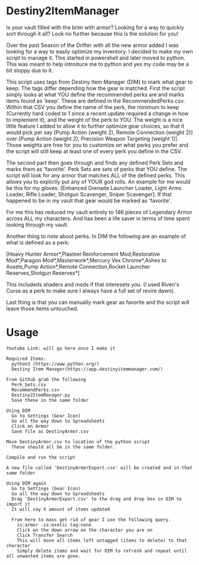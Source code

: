 # Destiny2ItemManager
Is your vault filled with the brim with armor? Looking for a way to quickly sort through it all? Look no further because this is the solution for you! 

Over the past Season of the Drifter with all the new armor added I was looking for a way to easily optimize my inventory. I decided  to make my own script to manage it. This started in powershell and later moved to python. This was meant to help introduce me to python and yes my code may be a bit sloppy due to it.

This script uses tags from Destiny Item Manager (DIM) to mark what gear to keep. The tags differ depending how the gear is matched. First the script simply looks at what YOU define the recommended perks are and marks items found as 'keep'. These are defined in the RecommendedPerks.csv. Within that CSV you define the name of the perk, the minimum to keep (Currently hard coded to 1 since a recent update required a change in how to implement it), and the weight of the perk to YOU. The weight is a nice little feature I added to allow it to further optimize gear choices, so that it would pick per say \[Pump Action (weight 2), Remote Connection (weight 2)\] over \[Pump Action (weight 2), Precision Weapon Targeting (weight 1)\]. Those weights are free for you to customize on what perks you prefer and the script will still keep at least one of every perk you define in the CSV.

The second part then goes through and finds any defined Perk Sets and marks them as 'favorite'. Perk Sets are sets of perks that YOU define. The script will look for any armor that matches ALL of the defined perks. This allows you to explictly put any of YOUR god rolls. An example for me would be this for my gloves: \[Enhanced Grenade Launcher Loader, Light Arms Loader, Rifle Loader, Shotgun Scavenger, Sniper Scavenger\]. If that happened to be in my vault that gear would be marked as 'favorite'.

For me this has reduced my vault entirely to 146 pieces of Legendary Armor across ALL my characters. And has been a life saver in terms of time spent looking through my vault.

Another thing to note about perks. In DIM the following are an example of what is defined as a perk: 

\[Heavy Hunter Armor*,Plasteel Reinforcement Mod,Restorative Mod*,Paragon Mod*,Masterwork*,Mercury Vex Chrome*,Ashes to Assets,Pump Action*,Remote Connection,Rocket Launcher Reserves,Shotgun Reserves*\]

This includeds shaders and mods if that interesets you. (I used Riven's Curse as a perk to make sure I always have a full set of revire dawn).

Last thing is that you can manually mark gear as favorite and the script will leave those items untouched.

# Usage
    Youtube Link: will go here once I make it
  
    Required Items:
      python3 (https://www.python.org/)
      Destiny Item Manager(https://app.destinyitemmanager.com/)
  
    From Github grab the following
      Perk_Sets.csv
      RecommendPerks.csv
      Destiny2ItemManager.py
      Save these in the same folder
     
    Using DIM
      Go to Settings (Gear Icon)
      Go all the way down to Spreadsheets
      Click on Armor
      Save file as DestinyArmor.csv
    
    Move DestinyArmor.csv to location of the python script
      These should all be in the same folder.
    
    Compile and run the script
    
    A new file called 'DestinyArmorExport.csv' will be created and in that same folder
  
    Using DIM again
      Go to Settings (Gear Icon)
      Go all the way down to Spreadsheets
      Drag 'DestinyArmorExport.csv' to the drag and drop box in DIM to import it
      It will say X amount of items updated
      
      From here to mass get rid of gear I use the following query.
        is:armor -is:exotic tag:none
        Click on the down arrow on the character you are on
        Click Transfer Search
        This will move all items left untagged (items to delete) to that character
        Simply delete items and wait for DIM to refresh and repeat until all unwanted items are gone.
